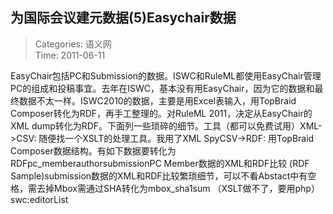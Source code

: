 为国际会议建元数据(5)Easychair数据
---
    
> Categories: 语义网  
> Time: 2011-06-11
    
EasyChair包括PC和Submission的数据。ISWC和RuleML都使用EasyChair管理PC的组成和投稿事宜。去年在ISWC，基本没有用EasyChair，因为它的数据和最终数据不太一样。ISWC2010的数据，主要是用Excel表输入，用TopBraid Composer转化为RDF，再手工整理的。对RuleML 2011，决定从EasyChair的XML dump转化为RDF。下面列一些琐碎的细节。工具（都可以免费试用）XML->CSV: 随便找一个XSLT的处理工具。我用了XML SpyCSV->RDF: 用TopBraid Composer数据结构。有如下数据要转化为RDFpc_memberauthorsubmissionPC Member数据的XML和RDF比较 (RDF Sample)submission数据的XML和RDF比较繁琐细节，可以不看Abstact中有空格，需去掉Mbox需通过SHA转化为mbox_sha1sum （XSLT做不了，要用php）swc:editorList     
    
